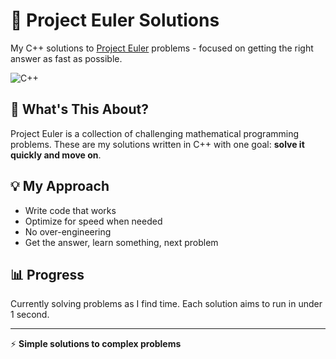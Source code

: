 # 🧮 Project Euler Solutions

My C++ solutions to [Project Euler](https://projecteuler.net/) problems - focused on getting the right answer as fast as possible.

![C++](https://img.shields.io/badge/C++-00599C?style=for-the-badge&logo=cplusplus&logoColor=white)

## 🎯 What's This About?

Project Euler is a collection of challenging mathematical programming problems. These are my solutions written in C++ with one goal: **solve it quickly and move on**.

## 💡 My Approach

- Write code that works
- Optimize for speed when needed  
- No over-engineering
- Get the answer, learn something, next problem

## 📊 Progress

Currently solving problems as I find time. Each solution aims to run in under 1 second.

---

⚡ **Simple solutions to complex problems**
